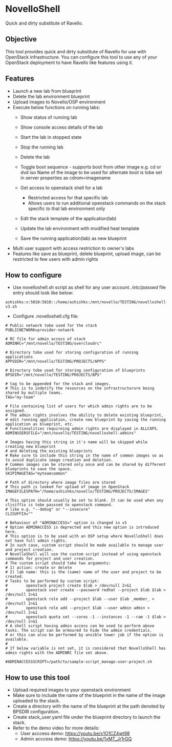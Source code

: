 # NovelloShell

Quick and dirty substitute of Ravello.

## Objective

This tool provides quick and dirty substitute of Ravello for use with OpenStack infrastructure.
You can configure this tool to use any of your OpenStack deployment to have Ravello like features using it.

## Features

- Launch a new lab from blueprint
- Delete the lab environment blueprint
- Upload images to Novello/OSP environment
- Execute below functions on running labs:
  - Show status of running lab
  - Show console access details of the lab
  - Start the lab in stopped state
  - Stop the running lab
  - Delete the lab
  - Toggle boot sequence - supports boot from other image e.g. cd or dvd iso
    Name of the image to be used for alternate boot is tobe set in server properties as cdrom=imagename
  - Get access to openstack shell for a lab 
    - Restricted access for that specific lab
    - Allows users to run additional openstack commands on the stack specific to that lab environment only

  - Edit the stack template of the application(lab)
  - Update the lab environment with modified heat template
  - Save the running application(lab) as new blueprint
- Multi user support with access restriction to owner's labs
- Features like save as blueprint, delete blueprint, upload image, can be restricted to few users with admin rights


## How to configure

- Use novelloshell.sh script as shell for any user account.
*/etc/passwd* file entry should look like below:
```
ashishks:x:5010:5010::/home/ashishks:/mnt/novello/TESTING/novelloshell-v3.sh
```

- Configure .novelloshell.cfg file:
```
# Public network tobe used for the stack
PUBLICNETWORK=provider-network

# RC file for admin access of stack
ADMINRC="/mnt/novello/TESTING/overcloudrc"

# Directory tobe used for storing configuration of running applications
APPSDIR="/mnt/novello/TESTING/PROJECTS/APPS"

# Directory tobe used for storing configuration of blueprints
BPSDIR="/mnt/novello/TESTING/PROJECTS/BPS"

# tag to be appended for the stack and images.
# This is to indetify the resources on the infrastructorure being shared by multiple teams.
TAG="my-team"

# File containing list of users for which admin rights are to be assigned.
# The admin rights involves the ability to delete existing blueprint,         
# edit running application, create new blueprint by saving the running application as blueprint, etc.
# Functionalities requireing admin rights are displayed in ALLCAPS.
ADMINUSERSFILE="/mnt/novello/TESTING/novelloshell-admins"

# Images having this string in it's name will be skipped while creating new blueprint 
# and deleting the existing blueprints
# Make sure to include this string in the name of common images so as to avoid duplicate image creation and deletion.
# Common images can be stored only once and can be shared by different blueprints to save the space.
SKIPIMAGETAG="myteamcommon"

# Path of directory where image files are stored 
# This path is looked for upload of image in OpenStack 
IMAGEFILESPATH="/home/ashishks/novello/TESTING/PROJECTS/IMAGES"

# This option should usually be set to blank. It can be used when any clisiffix is tobe passsed to openstack command.
# like e.g. "--debug" or "--insecure" 
CLISUFFIX=""

# Behaviour of "ADMINACCESS=" option is changed in v5
# Option ADMINACCESS is deprected and this new option is introduced here.
# This option is to be used with an OSP setup where NovelloShell does not have full admin rights.
# In such case, custom script should be made available to manage user and project creation.
# NovelloShell will use the custom script instead of using openstack commands for project and user creation.
# The custom script should take two arguments:
# 1) action: create or delete
# 2) lab name: this is the (same) name of the user and project to be created.
# Tasks to be performed by custom script:
#        openstack project create $lab > /dev/null 2>&1
#        openstack user create --password redhat --project $lab $lab > /dev/null 2>&1
#        openstack role add --project $lab --user $lab _member_ > /dev/null 2>&1
#        openstack role add --project $lab --user admin admin > /dev/null 2>&1
#        openstack quota set --cores -1 --instances -1 --ram -1 $lab > /dev/null 2>&1
# A shell script having admin access can be used to perform above tasks. The script can be armoured to hide the admin credentials.
# or this can also be performed by ansible tower job if the option is available.
#
# If below variable is not set, it is considered that NovelloShell has admin rights with the ADMINRC file set above.

#ADMINACCESSSCRIPT=/path/to/sample-script_manage-user-project.sh

```

## How to use this tool

- Upload required images to your openstack environment
- Make sure to include the name of the blueprint in the name of the image uploaded to the stack.
- Create a directory with the name of the blueprint at the path denoted by BPSDIR configuration.
- Create stack_user.yaml file under the blueprint directory to launch the stack.
- Refer to the demo video for more details:
  - User acccess demo:
	https://youtu.be/x1O1CZ4wt98
  - Admin acccess demo:
	https://youtu.be/1vMT_Jr1rGQ
